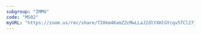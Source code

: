```yaml
---
subgroup: "IMMU"
code: "MS02"
myURL: "https://zoom.us/rec/share/TI0km4KamZZcMwLLaJ2dlYXHlGYcqv5TCl27j0vSbP7Nan408nMJ6Ccv8rxHfvo7.IAwlgcDyfAZQNnF4?startTime=1623696952000"
---
```

